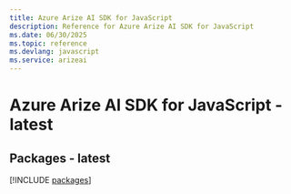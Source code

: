 ```yaml
---
title: Azure Arize AI SDK for JavaScript
description: Reference for Azure Arize AI SDK for JavaScript
ms.date: 06/30/2025
ms.topic: reference
ms.devlang: javascript
ms.service: arizeai
---
```

# Azure Arize AI SDK for JavaScript - latest
## Packages - latest
[!INCLUDE [packages](arize-ai-index.md)]
